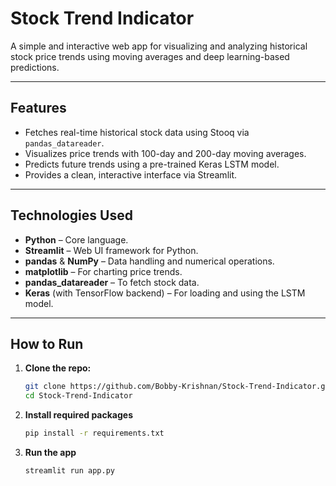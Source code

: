 # Stock Trend Indicator

A simple and interactive web app for visualizing and analyzing historical stock price trends using moving averages and deep learning-based predictions.

---

## Features

- Fetches real-time historical stock data using Stooq via `pandas_datareader`.
- Visualizes price trends with 100-day and 200-day moving averages.
- Predicts future trends using a pre-trained Keras LSTM model.
- Provides a clean, interactive interface via Streamlit.

---

## Technologies Used

- **Python** – Core language.
- **Streamlit** – Web UI framework for Python.
- **pandas** & **NumPy** – Data handling and numerical operations.
- **matplotlib** – For charting price trends.
- **pandas_datareader** – To fetch stock data.
- **Keras** (with TensorFlow backend) – For loading and using the LSTM model.

---

## How to Run

1. **Clone the repo:**

   ```bash
   git clone https://github.com/Bobby-Krishnan/Stock-Trend-Indicator.git
   cd Stock-Trend-Indicator
   ```

2. **Install required packages**

   ```bash
   pip install -r requirements.txt
   ```

3. **Run the app**

   ```bash
   streamlit run app.py
   ```
